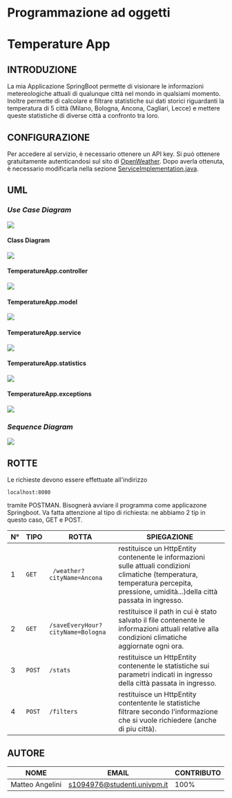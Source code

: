 # Programmazione ad oggetti
# Temperature App
## INTRODUZIONE
La mia Applicazione SpringBoot permette di visionare le informazioni metereologiche attuali di qualunque città nel mondo in qualsiami momento. Inoltre permette di calcolare e filtrare statistiche sui dati storici riguardanti la temperatura di 5 città (Milano, Bologna, Ancona, Cagliari, Lecce) e mettere queste statistiche di diverse città a confronto tra loro.

## CONFIGURAZIONE
Per accedere al servizio, è necessario ottenere un API key. Si può ottenere gratuitamente autenticandosi sul sito di [OpenWeather](https://openweathermap.org/). Dopo averla ottenuta, è necessario modificarla nella sezione [ServiceImplementation.java](https://github.com/matteo2355/PAO_Sett22/blob/main/temperature-app/src/main/java/com/progetto/temperatureapp/service/ServiceImplementation.java).

## UML
### *Use Case Diagram*
![](https://github.com/matteo2355/PAO_Sett22/blob/main/UML_PAO/Use%20Case%20diagram.jpg)

#### Class Diagram
![](https://github.com/matteo2355/PAO_Sett22/blob/main/UML_PAO/Class%20diagram.jpg)

#### TemperatureApp.controller
![](https://github.com/matteo2355/PAO_Sett22/blob/main/UML_PAO/Controller.jpg)

#### TemperatureApp.model
![](https://github.com/matteo2355/PAO_Sett22/blob/main/UML_PAO/models.jpg)

#### TemperatureApp.service
![](https://github.com/matteo2355/PAO_Sett22/blob/main/UML_PAO/service.jpg)

#### TemperatureApp.statistics
![](https://github.com/matteo2355/PAO_Sett22/blob/main/UML_PAO/utils%20(1).jpg)

#### TemperatureApp.exceptions
![](https://github.com/matteo2355/PAO_Sett22/blob/main/UML_PAO/exceptions.jpg)

### *Sequence Diagram*
![](https://github.com/matteo2355/PAO_Sett22/blob/main/UML_PAO/sequence.jpg)

## ROTTE
Le richieste devono essere effettuate all'indirizzo 
```
localhost:8080
```
tramite POSTMAN. Bisognerà avviare il programma come applicazone Springboot. Va fatta attenzione al tipo di richiesta: ne abbiamo 2 tip in questo caso, GET e POST.

|N°    |TIPO         | ROTTA                                    | SPIEGAZIONE |
|-----|--------     |--------                                   |--------                               |
|  1  | ``` GET ``` |  ``` /weather?cityName=Ancona```         |restituisce un HttpEntity contenente le informazioni sulle attuali condizioni climatiche (temperatura, temperatura percepita, pressione, umidità...)della città passata in ingresso.|
|  2  | ``` GET ``` |  ``` /saveEveryHour?cityName=Bologna ``` |restituisce il path in cui è stato salvato il file contenente le informazioni attuali relative alla condizioni climatiche aggiornate ogni ora.|
|  3  | ``` POST ```|  ``` /stats ``` |restituisce un HttpEntity contenente le statistiche sui parametri indicati in ingresso della città passata in ingresso.|
|  4  | ``` POST ```|  ``` /filters ``` |restituisce un HttpEntity contentente le statistiche filtrare secondo l'informazione che si vuole richiedere (anche di piu città). |

## AUTORE
|NOME|EMAIL|CONTRIBUTO|
|--------|--------|----|
|  Matteo Angelini | s1094976@studenti.univpm.it |100%|

